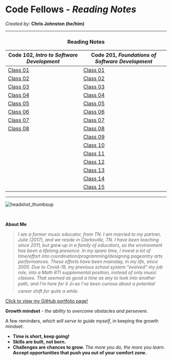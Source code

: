 # **Code Fellows - _Reading Notes_**
_Created by:_ **Chris Johnston (he/him)**

<hr>

<h3 style="display:block;
           margin-left: auto;
           margin-right:auto;
           text-align: center;">
  Reading Notes</h3>
  
  **Code 102**, _Intro to Software Development_ | **Code 201**, _Foundations of Software Development_
------------ | -------------
|[Class 01](102/102class01reading.md)|[Class 01](201/201class01reading.md)
|[Class 02](102/102class02reading.md)|[Class 02]()|
|[Class 03](102/102class03reading.md)|[Class 03]()|
|[Class 04](102/102class04reading.md)|[Class 04]()|
|[Class 05](102/102class05reading.md)|[Class 05]()|
|[Class 06](102/102class06reading.md)|[Class 06]()|
|[Class 07](102/102class07reading.md)|[Class 07]()|
|[Class 08](102/102class08reading.md)|[Class 08]()|
|                                   |[Class 09]()|
|                                   |[Class 10]()|
|                                   |[Class 11]()|
|                                   |[Class 12]()|
|                                   |[Class 13]()|
|                                   |[Class 14]()|
|                                   |[Class 15]()|

<hr>

![headshot_thumbsup](https://user-images.githubusercontent.com/112371867/187345671-3fbaacb0-1c28-45b6-b045-989c0df38a65.JPG)

<br>

**About Me**

> _I am a former music educator, from TN. I am married to my partner, Julie (2017), and we reside in Clarksville, TN. I have been teaching since 2011, but grew up in a family of educators, so the environment has been a lifelong presence. In my spare time, I invest a lot of time/effort into coordination/programming/designing pageantry arts performances. These efforts have been mainstay, in my life, since 2005. Due to Covid-19, my previous school system "evolved" my job role, into a Math RTI supplemental position, instead of only music classes. That seemed as good a time as any to look into another path, and I'm here for it :+1: as I've been curious about a potential career shift for quite a while._

[Click to view my GitHub portfolio page!](https://github.com/chrisjohnston1986)


**Growth mindset** - _the ability to overcome obstacles and persevere._

A few reminders, *which will serve to guide myself*, in keeping the growth mindset:

- **Time is short, keep going!**
- **Skills are built, not born.**
- **Challenges are chances to grow.** _The more you do, the more you learn._ **Accept opportunities that push you out of your comfort zone.**


